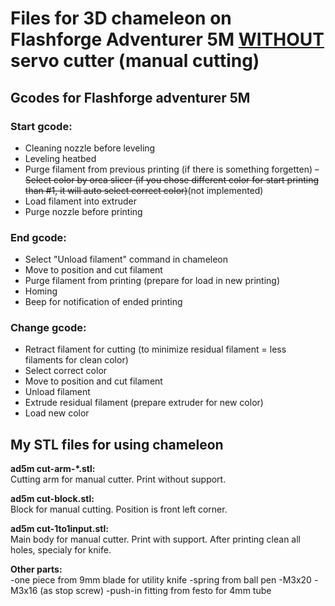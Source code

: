 # Files for 3D chameleon on Flashforge Adventurer 5M <ins>WITHOUT</ins> servo cutter (manual cutting)
## Gcodes for Flashforge adventurer 5M
### Start gcode:
- Cleaning nozzle before leveling
- Leveling heatbed
- Purge filament from previous printing (if there is something forgetten)
~~- Select color by orca slicer (if you chose different color for start printing than #1, it will auto select correct color)~~(not implemented)
- Load filament into extruder
- Purge nozzle before printing

### End gcode:
- Select "Unload filament" command in chameleon
- Move to position and cut filament
- Purge filament from printing (prepare for load in new printing)
- Homing
- Beep for notification of ended printing

### Change gcode:
- Retract filament for cutting (to minimize residual filament = less filaments for clean color)
- Select correct color
- Move to position and cut filament
- Unload filament
- Extrude residual filament (prepare extruder for new color)
- Load new color

  
## My STL files for using chameleon
**ad5m cut-arm-*.stl:**\
Cutting arm for manual cutter. Print without support.

**ad5m cut-block.stl:**\
Block for manual cutting. Position is front left corner.

**ad5m cut-1to1input.stl:**\
Main body for manual cutter. Print with support. After printing clean all holes, specialy for knife.

**Other parts:**\
-one piece from 9mm blade for utility knife
-spring from ball pen
-M3x20 
-M3x16 (as stop screw) 
-push-in fitting from festo for 4mm tube



